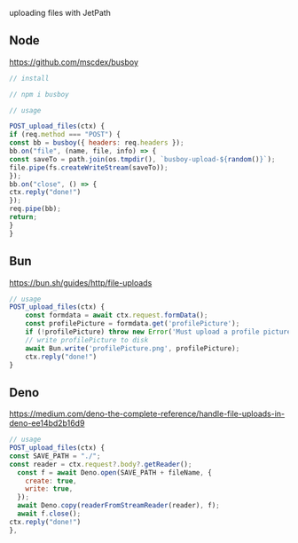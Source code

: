 uploading files with JetPath

## Node

https://github.com/mscdex/busboy

```js
// install

// npm i busboy

// usage

POST_upload_files(ctx) {
if (req.method === "POST") {
const bb = busboy({ headers: req.headers });
bb.on("file", (name, file, info) => {
const saveTo = path.join(os.tmpdir(), `busboy-upload-${random()}`);
file.pipe(fs.createWriteStream(saveTo));
});
bb.on("close", () => {
ctx.reply("done!")
});
req.pipe(bb);
return;
}
}
```

## Bun

https://bun.sh/guides/http/file-uploads

```js
// usage
POST_upload_files(ctx) {
    const formdata = await ctx.request.formData();
    const profilePicture = formdata.get('profilePicture');
    if (!profilePicture) throw new Error('Must upload a profile picture.');
    // write profilePicture to disk
    await Bun.write('profilePicture.png', profilePicture);
    ctx.reply("done!")
}
```

## Deno

https://medium.com/deno-the-complete-reference/handle-file-uploads-in-deno-ee14bd2b16d9

```js
// usage
POST_upload_files(ctx) {
const SAVE_PATH = "./";
const reader = ctx.request?.body?.getReader();
  const f = await Deno.open(SAVE_PATH + fileName, {
    create: true,
    write: true,
  });
  await Deno.copy(readerFromStreamReader(reader), f);
  await f.close();
ctx.reply("done!")
},
```
